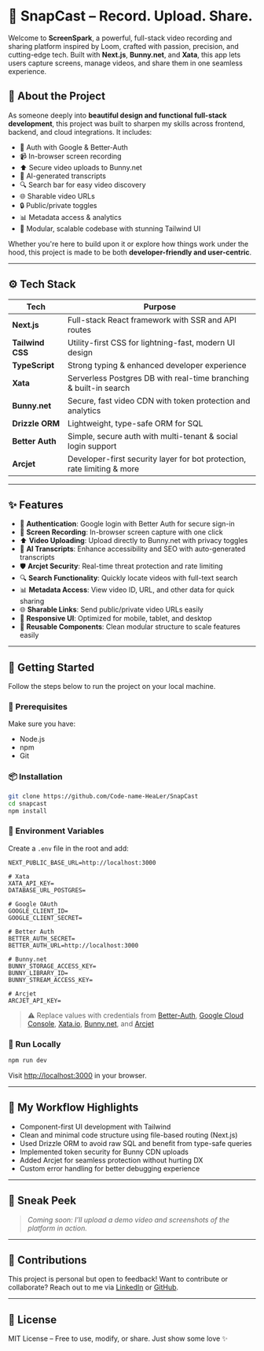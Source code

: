 # 🎥 SnapCast – Record. Upload. Share.

Welcome to **ScreenSpark**, a powerful, full-stack video recording and sharing platform inspired by Loom, crafted with passion, precision, and cutting-edge tech. Built with **Next.js**, **Bunny.net**, and **Xata**, this app lets users capture screens, manage videos, and share them in one seamless experience.

## 🤖 About the Project

As someone deeply into **beautiful design and functional full-stack development**, this project was built to sharpen my skills across frontend, backend, and cloud integrations. It includes:

- 🔐 Auth with Google & Better-Auth
- 📹 In-browser screen recording
- ⬆️ Secure video uploads to Bunny.net
- 🧐 AI-generated transcripts
- 🔍 Search bar for easy video discovery
- 🌐 Sharable video URLs
- 🔒 Public/private toggles
- 📊 Metadata access & analytics
- 🌟 Modular, scalable codebase with stunning Tailwind UI

Whether you're here to build upon it or explore how things work under the hood, this project is made to be both **developer-friendly and user-centric**.

---

## ⚙️ Tech Stack

| Tech             | Purpose                                                                 |
| ---------------- | ----------------------------------------------------------------------- |
| **Next.js**      | Full-stack React framework with SSR and API routes                      |
| **Tailwind CSS** | Utility-first CSS for lightning-fast, modern UI design                  |
| **TypeScript**   | Strong typing & enhanced developer experience                           |
| **Xata**         | Serverless Postgres DB with real-time branching & built-in search       |
| **Bunny.net**    | Secure, fast video CDN with token protection and analytics              |
| **Drizzle ORM**  | Lightweight, type-safe ORM for SQL                                      |
| **Better Auth**  | Simple, secure auth with multi-tenant & social login support            |
| **Arcjet**       | Developer-first security layer for bot protection, rate limiting & more |

---

## ✨ Features

- 🔐 **Authentication**: Google login with Better Auth for secure sign-in
- 🎥 **Screen Recording**: In-browser screen capture with one click
- ⬆️ **Video Uploading**: Upload directly to Bunny.net with privacy toggles
- 💜 **AI Transcripts**: Enhance accessibility and SEO with auto-generated transcripts
- 🛡️ **Arcjet Security**: Real-time threat protection and rate limiting
- 🔍 **Search Functionality**: Quickly locate videos with full-text search
- 📊 **Metadata Access**: View video ID, URL, and other data for quick sharing
- 🌐 **Sharable Links**: Send public/private video URLs easily
- 📱 **Responsive UI**: Optimized for mobile, tablet, and desktop
- 🧱 **Reusable Components**: Clean modular structure to scale features easily

---

## 🚀 Getting Started

Follow the steps below to run the project on your local machine.

### 🔧 Prerequisites

Make sure you have:

- Node.js
- npm
- Git

### 📦 Installation

```bash
git clone https://github.com/Code-name-HeaLer/SnapCast
cd snapcast
npm install
```

### 🔐 Environment Variables

Create a `.env` file in the root and add:

```env
NEXT_PUBLIC_BASE_URL=http://localhost:3000

# Xata
XATA_API_KEY=
DATABASE_URL_POSTGRES=

# Google OAuth
GOOGLE_CLIENT_ID=
GOOGLE_CLIENT_SECRET=

# Better Auth
BETTER_AUTH_SECRET=
BETTER_AUTH_URL=http://localhost:3000

# Bunny.net
BUNNY_STORAGE_ACCESS_KEY=
BUNNY_LIBRARY_ID=
BUNNY_STREAM_ACCESS_KEY=

# Arcjet
ARCJET_API_KEY=
```

> ⚠️ Replace values with credentials from [Better-Auth](https://betterauth.dev), [Google Cloud Console](https://console.cloud.google.com), [Xata.io](https://xata.io), [Bunny.net](https://bunny.net), and [Arcjet](https://arcjet.com)

### 🏁 Run Locally

```bash
npm run dev
```

Visit [http://localhost:3000](http://localhost:3000) in your browser.

---

## 🧠 My Workflow Highlights

- Component-first UI development with Tailwind
- Clean and minimal code structure using file-based routing (Next.js)
- Used Drizzle ORM to avoid raw SQL and benefit from type-safe queries
- Implemented token security for Bunny CDN uploads
- Added Arcjet for seamless protection without hurting DX
- Custom error handling for better debugging experience

---

## 📸 Sneak Peek

> _Coming soon: I’ll upload a demo video and screenshots of the platform in action._

---

## 🤝 Contributions

This project is personal but open to feedback! Want to contribute or collaborate? Reach out to me via [LinkedIn](https://www.linkedin.com/in/swagat-nanda/) or [GitHub](https://github.com/Code-name-HeaLer/).

---

## 📄 License

MIT License – Free to use, modify, or share. Just show some love ✨
